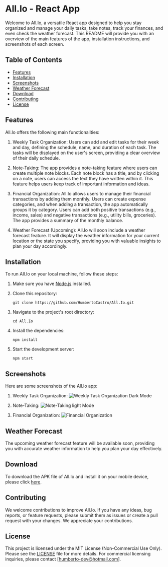 # All.Io - React App

Welcome to All.Io, a versatile React app designed to help you stay organized and manage your daily tasks, take notes, track your finances, and even check the weather forecast. This README will provide you with an overview of the main features of the app, installation instructions, and screenshots of each screen.

## Table of Contents

- [Features](#features)
- [Installation](#installation)
- [Screenshots](#screenshots)
- [Weather Forecast](#weather-forecast)
- [Download](#download)
- [Contributing](#contributing)
- [License](#license)

## Features

All.Io offers the following main functionalities:

1. Weekly Task Organization: Users can add and edit tasks for their week and day, defining the schedule, name, and duration of each task. The tasks will be displayed on the user's screen, providing a clear overview of their daily schedule.

2. Note-Taking: The app provides a note-taking feature where users can create multiple note blocks. Each note block has a title, and by clicking on a note, users can access the text they have written within it. This feature helps users keep track of important information and ideas.

3. Financial Organization: All.Io allows users to manage their financial transactions by adding them monthly. Users can create expense categories, and when adding a transaction, the app automatically groups it by category. Users can add both positive transactions (e.g., income, sales) and negative transactions (e.g., utility bills, groceries). The app provides a summary of the monthly balance.

4. Weather Forecast (Upcoming): All.Io will soon include a weather forecast feature. It will display the weather information for your current location or the state you specify, providing you with valuable insights to plan your day accordingly.

## Installation

To run All.Io on your local machine, follow these steps:

1. Make sure you have [Node.js](https://nodejs.org) installed.

2. Clone this repository:
   ```
   git clone https://github.com/HumbertoCastro/All.Io.git
   ```

3. Navigate to the project's root directory:
   ```
   cd All.Io
   ```

4. Install the dependencies:
   ```
   npm install
   ```

5. Start the development server:
   ```
   npm start
   ```

## Screenshots

Here are some screenshots of the All.Io app:

1. Weekly Task Organization:
   ![Weekly Task Organization Dark Mode](./src/images/darkm1.png)

2. Note-Taking:
   ![Note-Taking light Mode](./src/images/lightmode3.png)

3. Financial Organization:
   ![Financial Organization](./src/images/lightmode1.png)

## Weather Forecast

The upcoming weather forecast feature will be available soon, providing you with accurate weather information to help you plan your day effectively.

## Download

To download the APK file of All.Io and install it on your mobile device, please click [here](https://drive.google.com/file/d/1uRcNsYfiOJC1EwLjPl5MTyfnHWUY-B0m/view?usp=sharing).

## Contributing

We welcome contributions to improve All.Io. If you have any ideas, bug reports, or feature requests, please submit them as issues or create a pull request with your changes. We appreciate your contributions.

## License

This project is licensed under the MIT License (Non-Commercial Use Only). Please see the [LICENSE](./LICENSE) file for more details. For commercial licensing inquiries, please contact [humberto-dev@hotmail.com].